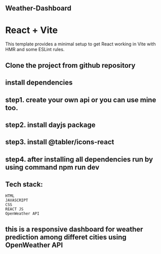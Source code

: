 ## Weather-Dashboard
# React + Vite

This template provides a minimal setup to get React working in Vite with HMR and some ESLint rules.


## Clone the project from github repository
## install dependencies
##  step1. create your own api or you can use mine too.
##  step2. install dayjs package 
##  step3. install @tabler/icons-react
##  step4. after installing all dependencies  run by using command  npm run dev 

##  Tech stack: 
    HTML
    JAVASCRIPT
    CSS
    REACT JS
    OpenWeather API

## this is a responsive  dashboard for weather prediction among differet cities using OpenWeather API 
